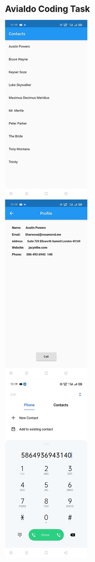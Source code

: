 # Avialdo Coding Task 
![image](Screenshots/1.jpg)
![image](Screenshots/2.jpg)
![image](Screenshots/3.jpg)
